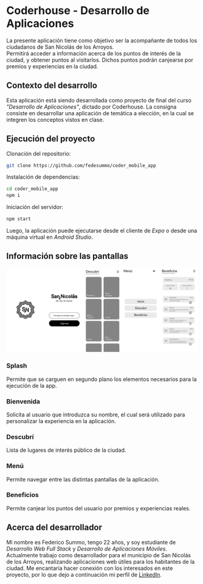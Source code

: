 # Coderhouse - Desarrollo de Aplicaciones
La presente aplicación tiene como objetivo ser la acompañante de todos los ciudadanos de San Nicolás de los Arroyos.  
Permitirá acceder a información acerca de los puntos de interés de la ciudad, y obtener puntos al visitarlos. Dichos puntos podrán canjearse por premios y experiencias en la ciudad.

## Contexto del desarrollo  
Esta aplicación está siendo desarrollada como proyecto de final del curso _"Desarrollo de Aplicaciones"_, dictado por Coderhouse. La consigna consiste en desarrollar una aplicación de temática a elección, en la cual se integren los conceptos vistos en clase.  

## Ejecución del proyecto
Clonación del repositorio:
```sh
git clone https://github.com/fedesummo/coder_mobile_app
```

Instalación de dependencias:
```sh
cd coder_mobile_app
npm i
```

Iniciación del servidor:
```sh
npm start
```

Luego, la aplicación puede ejecutarse desde el cliente de _Expo_ o desde una máquina virtual en _Android Studio_.

## Información sobre las pantallas
![alt text](https://raw.githubusercontent.com/fedesummo/coder_mobile_app/main/wireframe/All_Screens.png)

### Splash
Permite que se carguen en segundo plano los elementos necesarios para la ejecución de la app.

### Bienvenida
Solicita al usuario que introduzca su nombre, el cual será utilizado para personalizar la experiencia en la aplicación.

### Descubrí
Lista de lugares de interés público de la ciudad.

### Menú
Permite navegar entre las distintas pantallas de la aplicación.

### Beneficios
Permite canjear los puntos del usuario por premios y experiencias reales.

## Acerca del desarrollador
Mi nombre es Federico Summo, tengo 22 años, y soy estudiante de _Desarrollo Web Full Stack_ y _Desarrollo de Aplicaciones Móviles_.
Actualmente trabajo como desarrollador para el municipio de San Nicolás de los Arroyos, realizando aplicaciones web útiles para los habitantes de la ciudad.
Me encantaría hacer conexión con los interesados en este proyecto, por lo que dejo a continuación mi perfil de [LinkedIn](https://www.linkedin.com/in/federico-summo/).